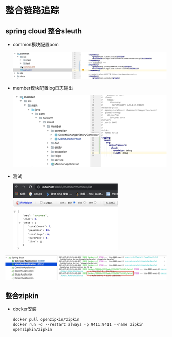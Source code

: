 # 整合链路追踪

## spring cloud 整合sleuth

- common模块配置pom

  ![image-20210702091936569](../images/image-20210702091936569.png)

- member模块配置log日志输出

  <img src="../images/image-20210702092001155.png" alt="image-20210702092001155" style="zoom:50%;" />

- 测试

  <img src="../images/image-20210702092030466.png" alt="image-20210702092030466" style="zoom:33%;" />

![image-20210702092058765](../images/image-20210702092058765.png)

## 整合zipkin

- docker安装

  ```
  docker pull openzipkin/zipkin
  docker run -d --restart always -p 9411:9411 --name zipkin openzipkin/zipkin 
  
  
  ```

  
